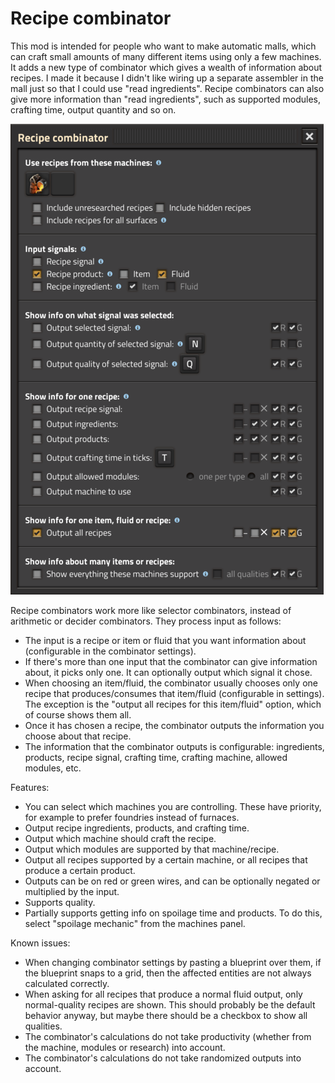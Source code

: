 # Recipe combinator

This mod is intended for people who want to make automatic malls, which can craft small amounts of many different items using only a few machines.  It adds a new type of combinator which gives a wealth of information about recipes.  I made it because I didn't like wiring up a separate assembler in the mall just so that I could use "read ingredients".  Recipe combinators can also give more information than "read ingredients", such as supported modules, crafting time, output quantity and so on.

![recipe combinator screenshot](resources/screenshot-0.1.9.png)

Recipe combinators work more like selector combinators, instead of arithmetic or decider combinators.  They process input as follows:

* The input is a recipe or item or fluid that you want information about (configurable in the combinator settings).
* If there's more than one input that the combinator can give information about, it picks only one.  It can optionally output which signal it chose.
* When choosing an item/fluid, the combinator usually chooses only one recipe that produces/consumes that item/fluid (configurable in settings).  The exception is the "output all recipes for this item/fluid" option, which of course shows them all.
* Once it has chosen a recipe, the combinator outputs the information you choose about that recipe.
* The information that the combinator outputs is configurable: ingredients, products, recipe signal, crafting time, crafting machine, allowed modules, etc.

Features:

* You can select which machines you are controlling.  These have priority, for example to prefer foundries instead of furnaces.
* Output recipe ingredients, products, and crafting time.
* Output which machine should craft the recipe.
* Output which modules are supported by that machine/recipe.
* Output all recipes supported by a certain machine, or all recipes that produce a certain product.
* Outputs can be on red or green wires, and can be optionally negated or multiplied by the input.
* Supports quality.
* Partially supports getting info on spoilage time and products.  To do this, select "spoilage mechanic" from the machines panel.

Known issues:

* When changing combinator settings by pasting a blueprint over them, if the blueprint snaps to a grid, then the affected entities are not always calculated correctly.
* When asking for all recipes that produce a normal fluid output, only normal-quality recipes are shown.  This should probably be the default behavior anyway, but maybe there should be a checkbox to show all qualities.
* The combinator's calculations do not take productivity (whether from the machine, modules or research) into account.
* The combinator's calculations do not take randomized outputs into account.